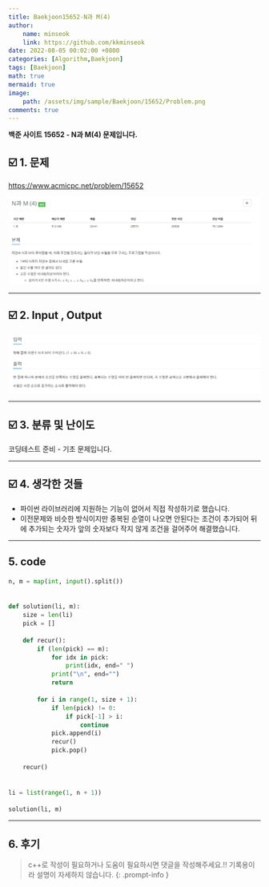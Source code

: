 ```yaml
---
title: Baekjoon15652-N과 M(4)
author: 
    name: minseok
    link: https://github.com/kkminseok
date: 2022-08-05 00:02:00 +0800
categories: [Algorithm,Baekjoon]
tags: [Baekjoon]
math: true
mermaid: true
image: 
    path: /assets/img/sample/Baekjoon/15652/Problem.png
comments: true
---
```


**백준 사이트 15652 - N과 M(4) 문제입니다.**

## ☑️ 1. 문제
<https://www.acmicpc.net/problem/15652>


![](/assets/img/sample/Baekjoon/15652/Problem.png)

-----  

## ☑️ 2. Input , Output
![](/assets/img/sample/Baekjoon/15652/input.png)

-----  

## ☑️ 3. 분류 및 난이도

코딩테스트 준비 - 기초 문제입니다.

-----  

## ☑️ 4. 생각한 것들

- 파이썬 라이브러리에 지원하는 기능이 없어서 직접 작성하기로 했습니다.
- 이전문제와 비슷한 방식이지만 중복된 순열이 나오면 안된다는 조건이 추가되어 뒤에 추가되는 숫자가 앞의 숫자보다 작지 않게 조건을 걸어주어 해결했습니다.

-----  

## 5. code

```python
n, m = map(int, input().split())


def solution(li, m):
    size = len(li)
    pick = []

    def recur():
        if (len(pick) == m):
            for idx in pick:
                print(idx, end=" ")
            print("\n", end="")
            return

        for i in range(1, size + 1):
            if len(pick) != 0:
                if pick[-1] > i:
                    continue
            pick.append(i)
            recur()
            pick.pop()

    recur()


li = list(range(1, n + 1))

solution(li, m)


```

-----

## 6. 후기



> c++로 작성이 필요하거나 도움이 필요하시면 댓글을 작성해주세요.!! 기록용이라 설명이 자세하지 않습니다.
{: .prompt-info }
